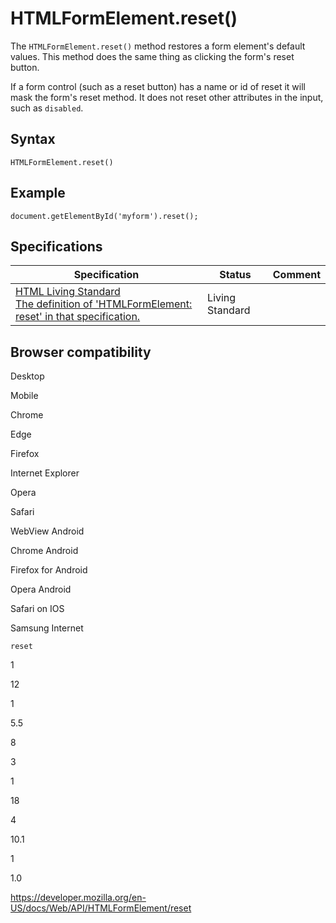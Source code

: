 # HTMLFormElement.reset()

The `HTMLFormElement.reset()` method restores a form element's default values. This method does the same thing as clicking the form's reset button.

If a form control (such as a reset button) has a name or id of reset it will mask the form's reset method. It does not reset other attributes in the input, such as `disabled`.

## Syntax

    HTMLFormElement.reset()

## Example

    document.getElementById('myform').reset();

## Specifications

<table><thead><tr class="header"><th>Specification</th><th>Status</th><th>Comment</th></tr></thead><tbody><tr class="odd"><td><a href="https://html.spec.whatwg.org/multipage/#dom-form-reset">HTML Living Standard<br />
<span class="small">The definition of 'HTMLFormElement: reset' in that specification.</span></a></td><td><span class="spec-living">Living Standard</span></td><td></td></tr></tbody></table>

## Browser compatibility

Desktop

Mobile

Chrome

Edge

Firefox

Internet Explorer

Opera

Safari

WebView Android

Chrome Android

Firefox for Android

Opera Android

Safari on IOS

Samsung Internet

`reset`

1

12

1

5.5

8

3

1

18

4

10.1

1

1.0

<a href="https://developer.mozilla.org/en-US/docs/Web/API/HTMLFormElement/reset" class="_attribution-link">https://developer.mozilla.org/en-US/docs/Web/API/HTMLFormElement/reset</a>

